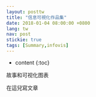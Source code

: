 ```yaml
---
layout: posttw
title: "信息可視化作品集"
date: 2018-01-04 08:00:00 +0800
lang: tw
nav: post
stickie: true
tags: [Summary,infovis]
---
```


* content
{:toc}

故事和可视化图表
<!-- more -->
在這兒寫文章
